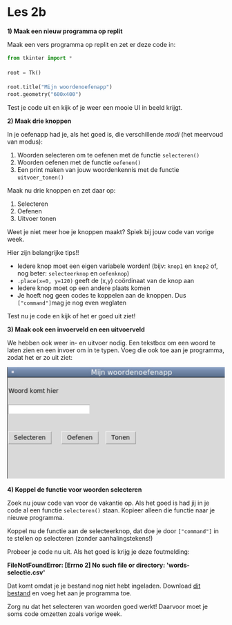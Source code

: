 # Les 2b

**1) Maak een nieuw programma op replit**

Maak een vers programma op replit en zet er deze code in:

```python
from tkinter import *

root = Tk()

root.title("Mijn woordenoefenapp")
root.geometry("600x400")
```

Test je code uit en kijk of je weer een mooie UI in beeld krijgt.

**2) Maak drie knoppen**

In je oefenapp had je, als het goed is, die verschillende _modi_ (het meervoud van modus):

1. Woorden selecteren om te oefenen met de functie `selecteren()`
2. Woorden oefenen met de functie `oefenen()`
3. Een print maken van jouw woordenkennis met de functie `uitvoer_tonen()`

Maak nu drie knoppen en zet daar op:

1. Selecteren
2. Oefenen
3. Uitvoer tonen

Weet je niet meer hoe je knoppen maakt? Spiek bij jouw code van vorige week.&#x20;

Hier zijn belangrijke tips!!

* Iedere knop moet een eigen variabele worden! (bijv: `knop1` en `knop2` of, nog beter: `selecteerknop` en `oefenknop`)
* `.place(x=0, y=120)` geeft de (x,y) coördinaat van de knop aan
* Iedere knop moet op een andere plaats komen
* Je hoeft nog geen codes te koppelen aan de knoppen. Dus `["command"]`mag je nog even weglaten

Test nu je code en kijk of het er goed uit ziet!&#x20;

**3) Maak ook een invoerveld en een uitvoerveld**

We hebben ook weer in- en uitvoer nodig. Een tekstbox om een woord te laten zien en een invoer om in te typen. Voeg die ook toe aan je programma, zodat het er zo uit ziet:

<img src="../../.gitbook/assets/image.png" alt="" data-size="original">

**4) Koppel de functie voor woorden selecteren**

Zoek nu jouw code van voor de vakantie op. Als het goed is had jij in je code al een functie `selecteren()` staan. Kopieer alleen die functie naar je nieuwe programma.

Koppel nu de functie aan de selecteerknop, dat doe je door `["command"]` in te stellen op selecteren (zonder aanhalingstekens!)

Probeer je code nu uit. Als het goed is krijg je deze foutmelding:

**FileNotFoundError: \[Errno 2] No such file or directory: 'words-selectie.csv'**

Dat komt omdat je je bestand nog niet hebt ingeladen. Download [dit bestand](https://replit.com/@mevrHermans/pidk-k3-m3-l7-einde#words.csv) en voeg het aan je programma toe.

Zorg nu dat het selecteren van woorden goed werkt! Daarvoor moet je soms code omzetten zoals vorige week.
